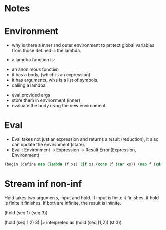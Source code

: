 # Notes

# Environment

* why is there a inner and outer environment
    to protect global variables from those defined in the lambda.

* a lamdba function is:
- an anonimous function
- it has a body, (which is an expression)
- it has arguments, whis is a list of symbols.
- calling a lamdba
 * eval provided args
 * store them in environment (inner)
 * evaluate the body using the new environment.

# Eval

* Eval takes not just an expression and returns a result (reduction), it also can update the environment (state).
* Eval : Environment -> Expression -> Result Error (Expression, Environment)

```lisp 
(begin (define map (lambda (f xs) (if xs (cons (f (car xs)) (map f (cdr xs))) nil))) (map (lambda (x) (* x x)) (list 1 2 3)))
```

# Stream inf non-inf

Hold takes two arguments, input and hold.
If input is finite it finishes, if hold is finite it finishes.
If both are infinite, the result is infinite.

(hold (seq 1) (seq 3))

(hold (seq 1 2) 3) |> interpreted as (hold (seq [1;2]) (st 3))

